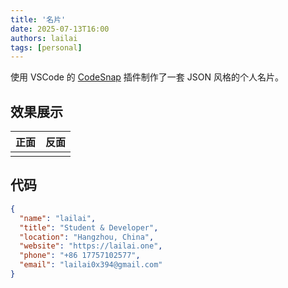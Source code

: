 ```yaml
---
title: '名片'
date: 2025-07-13T16:00
authors: lailai
tags: [personal]
---
```


使用 VSCode 的 [CodeSnap](https://marketplace.visualstudio.com/items?itemName=adpyke.codesnap) 插件制作了一套 JSON 风格的个人名片。

<!-- truncate -->

## 效果展示

|                                                                正面                                                                |                                                               反面                                                               |
| :--------------------------------------------------------------------------------------------------------------------------------: | :------------------------------------------------------------------------------------------------------------------------------: |
| <Assets file="business-card-front-light.png#gh-light-mode-only" /><Assets file="business-card-front-dark.png#gh-dark-mode-only" /> | <Assets file="business-card-back-light.png#gh-light-mode-only" /><Assets file="business-card-back-dark.png#gh-dark-mode-only" /> |

## 代码

```json title="business-card.json"
{
  "name": "lailai",
  "title": "Student & Developer",
  "location": "Hangzhou, China",
  "website": "https://lailai.one",
  "phone": "+86 17757102577",
  "email": "lailai0x394@gmail.com"
}
```
